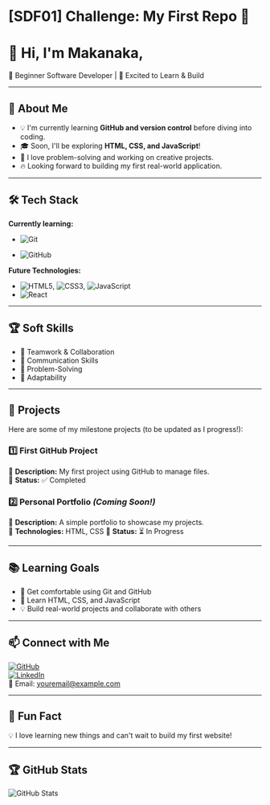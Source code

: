 # [SDF01] Challenge: My First Repo 🚀

# 👋 Hi, I'm Makanaka,

🌱 Beginner Software Developer | 🚀 Excited to Learn & Build

---

## 🎯 About Me

- 💡 I'm currently learning **GitHub and version control** before diving into coding.
- 🎓 Soon, I'll be exploring **HTML, CSS, and JavaScript**!
- 🤖 I love problem-solving and working on creative projects.
- 🔥 Looking forward to building my first real-world application.

---

## 🛠️ Tech Stack

**Currently learning:**

- ![Git](https://img.shields.io/badge/-Git-F05032?style=flat&logo=git&logoColor=white)

- ![GitHub](https://img.shields.io/badge/-GitHub-181717?style=flat-circle&logo=github)

**Future Technologies:**

- ![HTML5](https://img.shields.io/badge/-HTML5-black?style=flat-circle&logo=html5&logoColor=white), ![CSS3](https://img.shields.io/badge/-CSS3-black?style=flat-circle&logo=css3), ![JavaScript](https://img.shields.io/badge/-JavaScript-black?style=flat-circle&logo=javascript)
- ![React](https://img.shields.io/badge/-React-black?style=flat-circle&logo=react)

---

## 🏆 Soft Skills

- 🤝 Teamwork & Collaboration
- 📢 Communication Skills
- 🎯 Problem-Solving
- 🚀 Adaptability

---

## 📌 Projects

Here are some of my milestone projects (to be updated as I progress!):

### **1️⃣ First GitHub Project**

🔹 **Description:** My first project using GitHub to manage files.  
🔹 **Status:** ✅ Completed

### **2️⃣ Personal Portfolio** _(Coming Soon!)_

🔹 **Description:** A simple portfolio to showcase my projects.  
🔹 **Technologies:** HTML, CSS
🔹 **Status:** ⏳ In Progress

---

## 📚 Learning Goals

- 🚀 Get comfortable using Git and GitHub
- 🎨 Learn HTML, CSS, and JavaScript
- 💡 Build real-world projects and collaborate with others

---

## 📫 Connect with Me

[![GitHub](https://img.shields.io/badge/-GitHub-181717?style=flat&logo=github&logoColor=white)](https://github.com/yourusername)  
[![LinkedIn](https://img.shields.io/badge/-LinkedIn-blue?style=flat&logo=linkedin&logoColor=white)](https://linkedin.com/in/yourprofile)  
📧 Email: [youremail@example.com](mailto:youremail@example.com)

---

## 🚀 Fun Fact

💡 I love learning new things and can't wait to build my first website!

---

## 🏆 GitHub Stats

![GitHub Stats](https://github-readme-stats.vercel.app/api?username=yourusername&show_icons=true&theme=radical)
